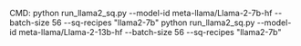 

CMD: 
python run_llama2_sq.py --model-id meta-llama/Llama-2-7b-hf --batch-size 56 --sq-recipes "llama2-7b"
python run_llama2_sq.py --model-id meta-llama/Llama-2-13b-hf --batch-size 56 --sq-recipes "llama2-7b"
